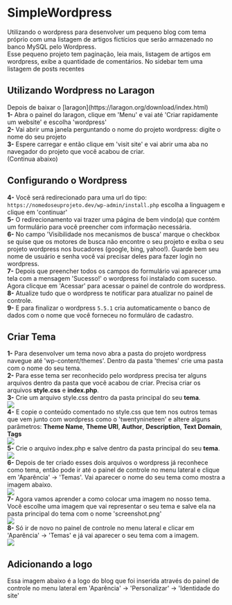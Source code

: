 # SimpleWordpress

<p>Utilizando o wordpress para desenvolver um pequeno blog com tema próprio com uma listagem de artigos fictícios que serão armazenado no banco MySQL pelo Wordpress.<br/>
Esse pequeno projeto tem paginação, leia mais, listagem de artigos em wordpress, exibe a quantidade de comentários. No sidebar tem uma listagem de  posts recentes</p>

## Utilizando Wordpress no Laragon

<p>Depois de baixar o [laragon](https://laragon.org/download/index.html)<br/>
<strong>1-</strong> Abra o painel do laragon, clique em 'Menu' e vai até 'Criar rapidamente um website' e escolha 'wordpress'<br/>
<strong>2-</strong> Vai abrir uma janela perguntando o nome do projeto wordpress: digite o nome do seu projeto<br/>
<strong>3-</strong> Espere carregar e então clique em 'visit site' e vai abrir uma aba no navegador do projeto que você acabou de criar.<br/>
(Continua abaixo)
</p>

## Configurando o Wordpress

<strong>4-</strong> Você será redirecionado para uma url do tipo: `https://nomedoseuprojeto.dev/wp-admin/install.php` escolha a linguagem e clique em 'continuar'<br/>
<strong>5-</strong> O redirecionamento vai trazer uma página de bem vindo(a) que contém um formulário para você preencher com informação necessária.<br/>
<strong>6-</strong> No campo 'Visibilidade nos mecanismos de busca' marque o checkbox se quise que os motores de busca não encontre o seu projeto e exiba o seu projeto wordpress nos bucadores (google, bing, yahoo!). Guarde bem seu nome de usuário e senha você vai precisar deles para fazer login no wordpress.<br/>
<strong>7-</strong> Depois que preencher todos os campos do formulário vai aparecer uma tela com a mensagem 'Sucesso!' o wordpress foi instalado com sucesso. Agora clicque em 'Acessar' para acessar o painel de controle do wordpress.<br/>
<strong>8-</strong> Atualize tudo que o wordpress te notificar para atualizar no painel de controle.<br/>
<strong>9-</strong> E para finalizar o wordpress `5.5.1` cria automaticamente o banco de dados com o nome que você forneceu no formuláro de cadastro.<br/>

## Criar Tema

<strong>1-</strong> Para desenvolver um tema novo abra a pasta do projeto wordpress navegue até 'wp-content/themes'. Dentro da pasta 'themes' crie uma pasta com o nome do seu tema.<br/>
<strong>2-</strong> Para esse tema ser reconhecido pelo wordpress precisa ter alguns arquivos dentro da pasta que você acabou de criar. Precisa criar os arquivos <strong>style.css</strong> e <strong>index.php</strong>.<br/>
<strong>3-</strong> Crie um arquivo style.css dentro da pasta principal do seu <strong>tema</strong>.<br/>
<img src="assets/images/arquivo_importante1.php"><br/>
<strong>4-</strong> E copie o conteúdo comentado no style.css que tem nos outros temas que vem junto com wordpress como o 'twentynineteen' e altere alguns parâmetros: <strong>Theme Name</strong>, <strong>Theme URI</strong>, <strong>Author</strong>, <strong>Description</strong>, <strong>Text Domain</strong>, <strong>Tags</strong><br/>
<img src="assets/images/aquivo_style_do_tema.png"><br/>
<strong>5-</strong> Crie o arquivo index.php e salve dentro da pasta principal do seu <strong>tema</strong>.<br/>
<img src="assets/images/arquivo_importante.php"><br/>
<strong>6-</strong> Depois de ter criado esses dois arquivos o wordpress já reconhece como tema, então pode ir até o painel de controle no menu lateral e clique em 'Aparência' -> 'Temas'. Vai aparecer o nome do seu tema como mostra a imagem abaixo.<br/>
<img src="assets/images/add_theme.png"><br/>
<strong>7-</strong> Agora vamos aprender a como colocar uma imagem no nosso tema. Você escolhe uma imagem que vai representar o seu tema e salve ela na pasta principal do tema com o nome 'screenshot.png'<br/>
<img src="../../../assets/images/screenshot_theme.png"><br/>
<strong>8-</strong> Só ir de novo no painel de controle no menu lateral e clicar em 'Aparência' -> 'Temas' e já vai aparecer o seu tema com a imagem.<br/>
<img src="../../../assets/images/image_theme.png"><br/>

## Adicionando a logo

<p>Essa imagem abaixo é a logo do blog que foi inserida através do painel de controle no menu lateral em 'Aparência' -> 'Personalizar' -> 'Identidade do site'</p>
